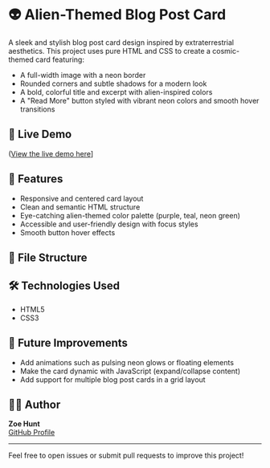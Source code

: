 # 👽 Alien-Themed Blog Post Card

A sleek and stylish blog post card design inspired by extraterrestrial aesthetics. This project uses pure HTML and CSS to create a cosmic-themed card featuring:

- A full-width image with a neon border  
- Rounded corners and subtle shadows for a modern look  
- A bold, colorful title and excerpt with alien-inspired colors  
- A "Read More" button styled with vibrant neon colors and smooth hover transitions  

## 🌌 Live Demo
([View the live demo here](https://zohunt.github.io/alien-blog/)]

## 🚀 Features
- Responsive and centered card layout  
- Clean and semantic HTML structure  
- Eye-catching alien-themed color palette (purple, teal, neon green)  
- Accessible and user-friendly design with focus styles  
- Smooth button hover effects  

## 📂 File Structure

## 🛠️ Technologies Used
- HTML5  
- CSS3  

## 🎯 Future Improvements
- Add animations such as pulsing neon glows or floating elements  
- Make the card dynamic with JavaScript (expand/collapse content)  
- Add support for multiple blog post cards in a grid layout  

## 👩‍💻 Author
**Zoe Hunt**  
[GitHub Profile](https://github.com/zohunt)

---

Feel free to open issues or submit pull requests to improve this project!

